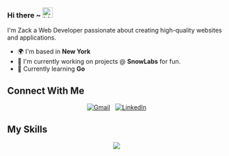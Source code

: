 ### Hi there ~ <img src="https://user-images.githubusercontent.com/1303154/88677602-1635ba80-d120-11ea-84d8-d263ba5fc3c0.gif" width="24px" alt="hi">

I'm Zack a Web Developer passionate about creating high-quality websites and applications.

* 🌍  I'm based in **New York**
* 🚀  I'm currently working on projects @ **SnowLabs** for fun.
* 🌱 Currently learning **Go**

## Connect With Me

<div align="center">

[![Gmail](https://skillicons.dev/icons?i=gmail)](mailto:zb01406@gmail.com?subject=Hello%20Zack,%20From%20Github)  &nbsp;
[![LinkedIn](https://skillicons.dev/icons?i=linkedin)](https://www.linkedin.com/in/zb01406/) 
</div>

## My Skills

<div align="center">
    <img src="https://skillicons.dev/icons?i=html,css,tailwind,js,vue,php,laravel,bash,docker,git,linux,md,mysql,vim,vscode&perline=4" />
</div>
&nbsp;
&nbsp;
<div align="center">
<!---
![Top Langs](https://github-readme-stats.vercel.app/api/top-langs/?username=zackbz&layout=compact&theme=onedark)    &nbsp;
![Zackbz's github stats](https://github-readme-stats.vercel.app/api?username=zackbz&count_private=true&show_icons=true&theme=onedark)
</div>
## 📖 Read My Blogs:

<p align="center">
    <a target="_blank"href="https://dev.to/zackbz"><img alt="dev.to" src="https://img.shields.io/badge/dev.to-0A0A0A?style=for-the-badge&logo=dev.to&logoColor=white" /></a>&nbsp;&nbsp;
    <a target="_blank"href="https://hashnode.com/@zackbz"><img alt="Hashnode" src="https://img.shields.io/badge/Hashnode-2962FF?style=for-the-badge&logo=hashnode&logoColor=white" /></a>&nbsp;&nbsp;
</p>
-->
